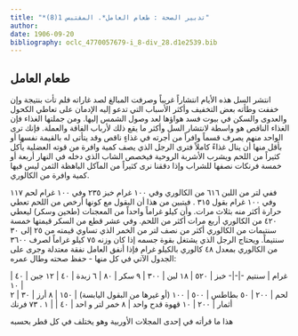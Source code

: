 ```yaml
---
title: "*تدبير الصحة : طعام العامل*. المقتبس 1(8)"
author: 
date: 1906-09-20
bibliography: oclc_4770057679-i_8-div_28.d1e2539.bib
---
```




##  طعام العامل 


 انتشر السل هذه الأيام انتشاراً غريباً وصرفت المبالغ لصد غاراته فلم تأت بنتيجة وإن خففت وطأته بعض التخفيف وأكثر الأسباب التي تدعو إليه الإدمان على تعاطي الكحول والعدوى والسكن في بيوت فسد هواؤها لعد وصول الشمس إليها. ومن جملتها الغذاء فإن الغذاء الناقص هو واسطة لانتشار السل وأكثر ما يقع ذلك لأرباب الفاقة والعملة. فإنك ترى الواحد منهم يصرف قسماً وافراً من أجرته في غذاءٍ ناقص وقد يتأتى له بالقيمة نفسها أو بأقل منها أن ينال غذاءً كاملاً فترى الرجل الذي يصف كمية وافرة من قوته العضلية يأكل كثيراً من اللحم ويشرب الأشربة الروحية فيخصص الشاب الذي دخله في النهار  أربعة  أو  خمسة  فرنكات نصفها للشراب وإذا دققنا نرى كثيراً من المآكل الباهظة الثمن ليس فيها كمية وافرة من الكالوري.  

 ففي لتر من اللبن  ٦١٦  من الكالوري وفي  ١٠٠  غرام خبز  ٢٣٥  وفي  ١٠٠  غرام لحم  ١١٧  وفي  ١٠٠  غرام بقول  ٣١٥  . فيتبين من هذا أن البقول مع كونها أرخص من اللحم تعطي حرارة أكثر منه بثلاث مرات. وأن كيلو غراماً واحداً من المعجنات (طحين وسكر) ليعطي  ٤٢٠  من الكالوري  أربع  مرات أكثر من اللحم. وفي  عشر  قطع من السكر قيمتها  خمسة  سنتيمات من الكالوري أكثر من نصف لتر من الخمر الذي تساوي قيمته من  ٢٥  إلى  ٣٠  سنتيماً. ويحتاج الرجل الذي يشتغل بقوة جسمه إذا كان وزنه  ٧٥  كيلو غراماً لصرف  ٣٦٠٠  من الكالوري بمعدل  ٤٨  كالوري بالكيلو غرام فإذا أنفق العامل نفقة معتدلة وجرى على الجدول الآتي في كل منها - حفظ صحته وطال عمره: 


 |  غرام  |  سنتيم 
-|-|-
 خبز  |  ٥٢٠  |  ١٨ 
 لبن  |  ٣٠٠  |  ٩ 
 سكر  |  ٨٠  |  ٦ 
 زبدة  |  ٤٠  |  ١٢ 
 جبن  |  ٤٠  |  ١٠  
 لحم  |  ٢٠٠  |  ٥٠ 
 بطاطس  |  ٥٠٠  |  ١٠٠ 
 (أو غيرها من البقول اليابسة)  |  ١٥٠  |  ٨ 
 أرز  |  ٣٠  |  ٢ 
 أثمار  |  ٢٠٠  |  ١٠ 
 قهوة قدح واحد  |  ٨ 
 خمر لتر و  احد  |  ٤٠ 
 |  |  ١  .  ٧٣  فرنك 


 هذا ما قرأته في  إحدى  المجلات الأوربية وهو يختلف في كل قطر بحسبه 

